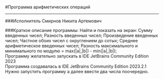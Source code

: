 #Программа арифметических операций
____
###Исполнитель Смирнов Никита Артемович

###Краткое описание программы: 
Найти и показать на экран:
  Сумму введенных чисел; 
  Разность введенных чисел; 
  Произведение введенных чисел; 
  Частное обоих чисел с округлением до сотых; 
  Среднее арифметическое введенных чисел; 
  Разность максимального и минимального по модулю = max(|a|,|b|) - min(|a|,|b|);             
Программу желательно запускать в IDE JetBrains Community Edition 2023                             
Программa создавалась в IDE JetBrains Community Edition 2023.2.1                         
Нужно запустить программу а далее ввести два числа поочередно.
